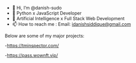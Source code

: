 - 👋 Hi, I’m @danish-sudo
- 👀 Python x JavaScript Developer
- 🌱 Artificial Intelligence x Full Stack Web Development 
- 📫 How to reach me : Email: idanishsiddique@gmail.com

Below are some of my major projects:

-https://tminspector.com/

-https://pass.wownft.vip/
<!---
danish-sudo/danish-sudo is a ✨ special ✨ repository because its `README.md` (this file) appears on your GitHub profile.
You can click the Preview link to take a look at your changes.
--->
